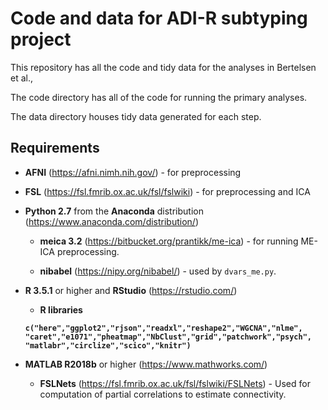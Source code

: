 # Code and data for ADI-R subtyping project

This repository has all the code and tidy data for the analyses in Bertelsen et al.,

The code directory has all of the code for running the primary analyses.

The data directory houses tidy data generated for each step.

## Requirements

* **AFNI** (https://afni.nimh.nih.gov/) - for preprocessing

* **FSL** (https://fsl.fmrib.ox.ac.uk/fsl/fslwiki) - for preprocessing and ICA


* **Python 2.7** from the **Anaconda** distribution (https://www.anaconda.com/distribution/)

  + **meica 3.2** (https://bitbucket.org/prantikk/me-ica) - for running ME-ICA preprocessing.

  + **nibabel** (https://nipy.org/nibabel/) - used by `dvars_me.py`.


* **R 3.5.1** or higher and **RStudio** (https://rstudio.com/)

  + **R libraries**

  **```c("here","ggplot2","rjson","readxl","reshape2","WGCNA","nlme",
  "caret","e1071","pheatmap","NbClust","grid","patchwork","psych",
  "matlabr","circlize","scico","knitr")```**


* **MATLAB R2018b** or higher (https://www.mathworks.com/)

  + **FSLNets** (https://fsl.fmrib.ox.ac.uk/fsl/fslwiki/FSLNets) - Used for computation of partial correlations to estimate connectivity.

